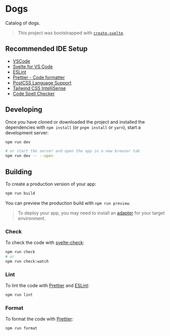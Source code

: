 # Dogs

Catalog of dogs.

> This project was bootstrapped with [`create-svelte`](https://github.com/sveltejs/kit/tree/master/packages/create-svelte).

## Recommended IDE Setup

- [VSCode](https://code.visualstudio.com/)
- [Svelte for VS Code](https://marketplace.visualstudio.com/items?itemName=svelte.svelte-vscode)
- [ESLint](https://marketplace.visualstudio.com/items?itemName=dbaeumer.vscode-eslint)
- [Prettier - Code formatter](https://marketplace.visualstudio.com/items?itemName=esbenp.prettier-vscode)
- [PostCSS Language Support](https://marketplace.visualstudio.com/items?itemName=csstools.postcss)
- [Tailwind CSS IntelliSense](https://marketplace.visualstudio.com/items?itemName=bradlc.vscode-tailwindcss)
- [Code Spell Checker](https://marketplace.visualstudio.com/items?itemName=streetsidesoftware.code-spell-checker)

## Developing

Once you have cloned or downloaded the project and installed the dependencies with `npm install` (or `pnpm install` or `yarn`), start a development server:

```bash
npm run dev

# or start the server and open the app in a new browser tab
npm run dev -- --open
```

## Building

To create a production version of your app:

```bash
npm run build
```

You can preview the production build with `npm run preview`.

> To deploy your app, you may need to install an [adapter](https://kit.svelte.dev/docs/adapters) for your target environment.

### Check

To check the code with [svelte-check](https://github.com/sveltejs/language-tools/tree/master/packages/svelte-check):

```sh
npm run check
# or
npm run check:watch
```

### Lint

To lint the code with [Prettier](https://prettier.io/) and [ESLint](https://eslint.org/):

```sh
npm run lint
```

### Format

To format the code with [Prettier](https://prettier.io/):

```sh
npm run format
```
